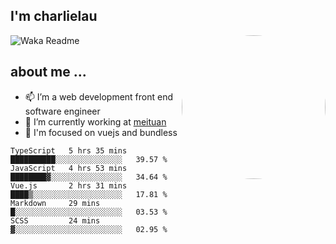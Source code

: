 
<h2>I'm charlielau</h2>
<img align='right' style="border-radius:50%" src="https://avatars1.githubusercontent.com/u/44078251?s=460&u=6b4f1c257663e44063b0b6a21c9c94f45bcfdcc7&v=4" width="230">

![Waka Readme](https://github.com/CharlieLau/charlielau/workflows/Waka%20Readme/badge.svg)

## about me ...
- 📫 I’m a web development front end software engineer
- 🔭 I’m currently working at  <a href="https://www.meituan.com">meituan</a>
- 🔭 I'm focused on vuejs and bundless

<!-- <p align="center">
  <a href="https://github.com/charlielau" class="rich-diff-level-one">
    <img src="https://github-readme-stats.vercel.app/api?username=charlielau&title_color=333&text_color=777" alt="CharlieLau" >
  </a>
</p> -->

<!--START_SECTION:waka-->
```text
TypeScript   5 hrs 35 mins   ██████████░░░░░░░░░░░░░░░   39.57 % 
JavaScript   4 hrs 53 mins   ████████▓░░░░░░░░░░░░░░░░   34.64 % 
Vue.js       2 hrs 31 mins   ████▒░░░░░░░░░░░░░░░░░░░░   17.81 % 
Markdown     29 mins         █░░░░░░░░░░░░░░░░░░░░░░░░   03.53 % 
SCSS         24 mins         ▓░░░░░░░░░░░░░░░░░░░░░░░░   02.95 % 
```
<!--END_SECTION:waka-->

